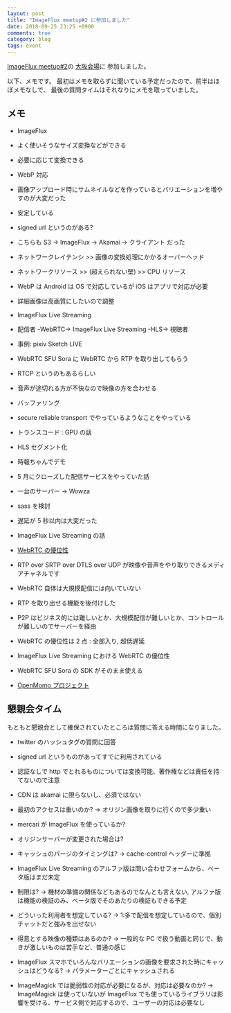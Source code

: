 ```yaml
---
layout: post
title: "ImageFlux meetup#2 に参加しました"
date: 2018-09-25 23:25 +0900
comments: true
category: blog
tags: event
---
```

[ImageFlux meetup#2](https://imageflux.tech/)の
[大阪会場](https://sakura.doorkeeper.jp/events/79331)に
参加しました。

<!--more-->

以下、メモです。
最初はメモを取らずに聞いている予定だったので、前半はほぼメモなしで、
最後の質問タイムはそれなりにメモを取っていました。

## メモ

- ImageFlux
- よく使いそうなサイズ変換などができる
- 必要に応じて変換できる
- WebP 対応

- 画像アップロード時にサムネイルなどを作っているとバリエーションを増やすのが大変だった
- 安定している

- signed url というのがある?
- こちらも S3 → ImageFlux → Akamai → クライアント だった
- ネットワークレイテンシ >> 画像の変換処理にかかるオーバーヘッド
- ネットワークリソース >> (超えられない壁) >> CPU リソース
- WebP は Android は OS で対応しているが iOS はアプリで対応が必要
- 詳細画像は高画質にしたいので調整

- ImageFlux Live Streaming
- 配信者 -WebRTC-> ImageFlux Live Streaming -HLS-> 視聴者
- 事例: pixiv Sketch LIVE
- WebRTC SFU Sora に WebRTC から RTP を取り出してもらう
- RTCP というのもあるらしい
- 音声が途切れる方が不快なので映像の方を合わせる
- バッファリング
- secure reliable transport でやっているようなことをやっている
- トランスコード : GPU の話
- HLS セグメント化

- 時報ちゃんでデモ

- 5 月にクローズした配信サービスをやっていた話
- 一台のサーバー → Wowza
- sass を検討
- 遅延が 5 秒以内は大変だった
- ImageFlux Live Streaming の話

- [WebRTC の優位性](https://gist.github.com/voluntas/0715fc2ea27a49c2afd2ae80624ba3d2)
- RTP over SRTP over DTLS over UDP が映像や音声をやり取りできるメディアチャネルです
- WebRTC 自体は大規模配信には向いていない
- RTP を取り出せる機能を後付けした
- P2P はビジネス的には難しいとか、大規模配信が難しいとか、コントロールが難しいのでサーバーを経由
- WebRTC の優位性は 2 点 : 全部入り, 超低遅延
- ImageFlux Live Streaming における WebRTC の優位性
- WebRTC SFU Sora の SDK がそのまま使える
- [OpenMomo プロジェクト](https://gist.github.com/voluntas/51c67d0d8ce7af9f24655cee4d7dd253)

## 懇親会タイム

もともと懇親会として確保されていたところは質問に答える時間になりました。

- twitter のハッシュタグの質問に回答
- signed url というものがあってすでに利用されている
- 認証なしで http でとれるものについては変換可能、著作権などは責任を持てないので注意
- CDN は akamai に限らないし、必須ではない
- 最初のアクセスは重いのか? → オリジン画像を取りに行くので多少重い
- mercari が ImageFlux を使っているか?
- オリジンサーバーが変更された場合は?
- キャッシュのパージのタイミングは? → cache-control ヘッダーに準拠

- ImageFlux Live Streaming のアルファ版は問い合わせフォームから、ベータ版はまだ未定
- 制限は? → 機材の準備の関係などもあるのでなんとも言えない, アルファ版は機能の検証のみ、ベータ版でそのあたりの検証もできる予定

- どういった利用者を想定している? → 1:多で配信を想定しているので、個別チャットだと強みを出せない
- 得意とする映像の種類はあるのか? → 一般的な PC で扱う動画と同じで、動きが激しいものは苦手など、普通の感じ

- ImageFlux スマホでいろんなバリエーションの画像を要求された時にキャッシュはどうなる? → パラメーターごとにキャッシュされる
- ImageMagick では脆弱性の対応が必要になるが、対応は必要なのか? → ImageMagick は使っていないが ImageFlux でも使っているライブラリは影響を受ける、サービス側で対応するので、ユーザーの対応は必要なし
